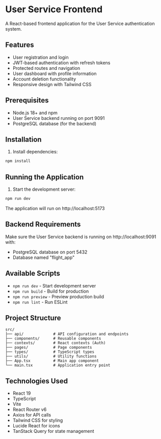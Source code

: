 # User Service Frontend

A React-based frontend application for the User Service authentication system.

## Features

- User registration and login
- JWT-based authentication with refresh tokens
- Protected routes and navigation
- User dashboard with profile information
- Account deletion functionality
- Responsive design with Tailwind CSS

## Prerequisites

- Node.js 18+ and npm
- User Service backend running on port 9091
- PostgreSQL database (for the backend)

## Installation

1. Install dependencies:
```bash
npm install
```

## Running the Application

1. Start the development server:
```bash
npm run dev
```

The application will run on http://localhost:5173

## Backend Requirements

Make sure the User Service backend is running on http://localhost:9091 with:
- PostgreSQL database on port 5432
- Database named "flight_app"

## Available Scripts

- `npm run dev` - Start development server
- `npm run build` - Build for production
- `npm run preview` - Preview production build
- `npm run lint` - Run ESLint

## Project Structure

```
src/
├── api/             # API configuration and endpoints
├── components/      # Reusable components
├── contexts/        # React contexts (Auth)
├── pages/           # Page components
├── types/           # TypeScript types
├── utils/           # Utility functions
├── App.tsx          # Main app component
└── main.tsx         # Application entry point
```

## Technologies Used

- React 19
- TypeScript
- Vite
- React Router v6
- Axios for API calls
- Tailwind CSS for styling
- Lucide React for icons
- TanStack Query for state management
